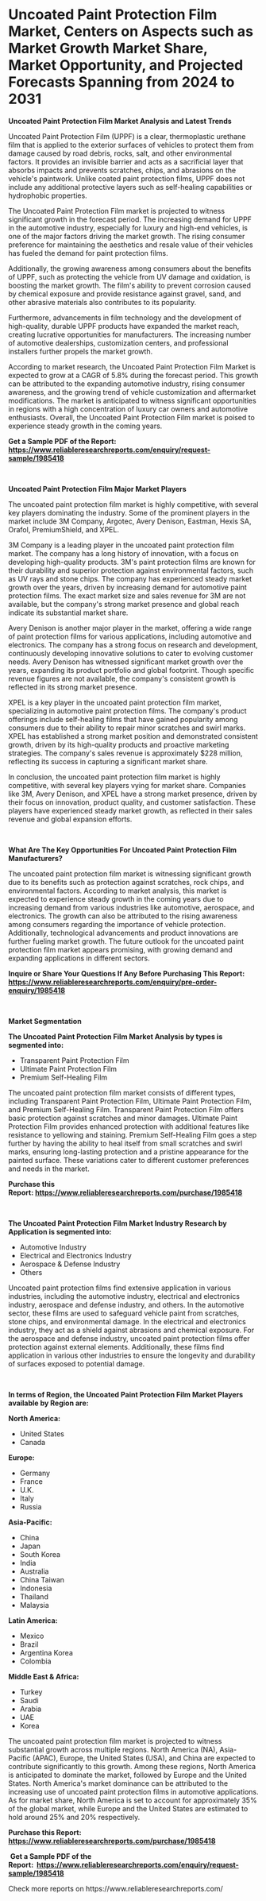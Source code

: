 <p><h1>Uncoated Paint Protection Film Market, Centers on Aspects such as Market Growth Market Share, Market Opportunity, and Projected Forecasts Spanning from 2024 to 2031</h1></p><p><strong>Uncoated Paint Protection Film Market Analysis and Latest Trends</strong></p>
<p><p>Uncoated Paint Protection Film (UPPF) is a clear, thermoplastic urethane film that is applied to the exterior surfaces of vehicles to protect them from damage caused by road debris, rocks, salt, and other environmental factors. It provides an invisible barrier and acts as a sacrificial layer that absorbs impacts and prevents scratches, chips, and abrasions on the vehicle's paintwork. Unlike coated paint protection films, UPPF does not include any additional protective layers such as self-healing capabilities or hydrophobic properties.</p><p>The Uncoated Paint Protection Film market is projected to witness significant growth in the forecast period. The increasing demand for UPPF in the automotive industry, especially for luxury and high-end vehicles, is one of the major factors driving the market growth. The rising consumer preference for maintaining the aesthetics and resale value of their vehicles has fueled the demand for paint protection films.</p><p>Additionally, the growing awareness among consumers about the benefits of UPPF, such as protecting the vehicle from UV damage and oxidation, is boosting the market growth. The film's ability to prevent corrosion caused by chemical exposure and provide resistance against gravel, sand, and other abrasive materials also contributes to its popularity.</p><p>Furthermore, advancements in film technology and the development of high-quality, durable UPPF products have expanded the market reach, creating lucrative opportunities for manufacturers. The increasing number of automotive dealerships, customization centers, and professional installers further propels the market growth.</p><p>According to market research, the Uncoated Paint Protection Film Market is expected to grow at a CAGR of 5.8% during the forecast period. This growth can be attributed to the expanding automotive industry, rising consumer awareness, and the growing trend of vehicle customization and aftermarket modifications. The market is anticipated to witness significant opportunities in regions with a high concentration of luxury car owners and automotive enthusiasts. Overall, the Uncoated Paint Protection Film market is poised to experience steady growth in the coming years.</p></p>
<p><strong>Get a Sample PDF of the Report:&nbsp; <a href="https://www.reliableresearchreports.com/enquiry/request-sample/1985418">https://www.reliableresearchreports.com/enquiry/request-sample/1985418</a></strong></p>
<p>&nbsp;</p>
<p><strong>Uncoated Paint Protection Film Major Market Players</strong></p>
<p><p>The uncoated paint protection film market is highly competitive, with several key players dominating the industry. Some of the prominent players in the market include 3M Company, Argotec, Avery Denison, Eastman, Hexis SA, Orafol, PremiumShield, and XPEL.</p><p>3M Company is a leading player in the uncoated paint protection film market. The company has a long history of innovation, with a focus on developing high-quality products. 3M's paint protection films are known for their durability and superior protection against environmental factors, such as UV rays and stone chips. The company has experienced steady market growth over the years, driven by increasing demand for automotive paint protection films. The exact market size and sales revenue for 3M are not available, but the company's strong market presence and global reach indicate its substantial market share.</p><p>Avery Denison is another major player in the market, offering a wide range of paint protection films for various applications, including automotive and electronics. The company has a strong focus on research and development, continuously developing innovative solutions to cater to evolving customer needs. Avery Denison has witnessed significant market growth over the years, expanding its product portfolio and global footprint. Though specific revenue figures are not available, the company's consistent growth is reflected in its strong market presence.</p><p>XPEL is a key player in the uncoated paint protection film market, specializing in automotive paint protection films. The company's product offerings include self-healing films that have gained popularity among consumers due to their ability to repair minor scratches and swirl marks. XPEL has established a strong market position and demonstrated consistent growth, driven by its high-quality products and proactive marketing strategies. The company's sales revenue is approximately $228 million, reflecting its success in capturing a significant market share.</p><p>In conclusion, the uncoated paint protection film market is highly competitive, with several key players vying for market share. Companies like 3M, Avery Denison, and XPEL have a strong market presence, driven by their focus on innovation, product quality, and customer satisfaction. These players have experienced steady market growth, as reflected in their sales revenue and global expansion efforts.</p></p>
<p>&nbsp;</p>
<p><strong>What Are The Key Opportunities For Uncoated Paint Protection Film Manufacturers?</strong></p>
<p><p>The uncoated paint protection film market is witnessing significant growth due to its benefits such as protection against scratches, rock chips, and environmental factors. According to market analysis, this market is expected to experience steady growth in the coming years due to increasing demand from various industries like automotive, aerospace, and electronics. The growth can also be attributed to the rising awareness among consumers regarding the importance of vehicle protection. Additionally, technological advancements and product innovations are further fueling market growth. The future outlook for the uncoated paint protection film market appears promising, with growing demand and expanding applications in different sectors.</p></p>
<p><strong>Inquire or Share Your Questions If Any Before Purchasing This Report: <a href="https://www.reliableresearchreports.com/enquiry/pre-order-enquiry/1985418">https://www.reliableresearchreports.com/enquiry/pre-order-enquiry/1985418</a></strong></p>
<p>&nbsp;</p>
<p><strong>Market Segmentation</strong></p>
<p><strong>The Uncoated Paint Protection Film Market Analysis by types is segmented into:</strong></p>
<p><ul><li>Transparent Paint Protection Film</li><li>Ultimate Paint Protection Film</li><li>Premium Self-Healing Film</li></ul></p>
<p><p>The uncoated paint protection film market consists of different types, including Transparent Paint Protection Film, Ultimate Paint Protection Film, and Premium Self-Healing Film. Transparent Paint Protection Film offers basic protection against scratches and minor damages. Ultimate Paint Protection Film provides enhanced protection with additional features like resistance to yellowing and staining. Premium Self-Healing Film goes a step further by having the ability to heal itself from small scratches and swirl marks, ensuring long-lasting protection and a pristine appearance for the painted surface. These variations cater to different customer preferences and needs in the market.</p></p>
<p><strong>Purchase this Report:&nbsp;<a href="https://www.reliableresearchreports.com/purchase/1985418">https://www.reliableresearchreports.com/purchase/1985418</a></strong></p>
<p>&nbsp;</p>
<p><strong>The Uncoated Paint Protection Film Market Industry Research by Application is segmented into:</strong></p>
<p><ul><li>Automotive Industry</li><li>Electrical and Electronics Industry</li><li>Aerospace & Defense Industry</li><li>Others</li></ul></p>
<p><p>Uncoated paint protection films find extensive application in various industries, including the automotive industry, electrical and electronics industry, aerospace and defense industry, and others. In the automotive sector, these films are used to safeguard vehicle paint from scratches, stone chips, and environmental damage. In the electrical and electronics industry, they act as a shield against abrasions and chemical exposure. For the aerospace and defense industry, uncoated paint protection films offer protection against external elements. Additionally, these films find application in various other industries to ensure the longevity and durability of surfaces exposed to potential damage.</p></p>
<p>&nbsp;</p>
<p><strong>In terms of Region, the Uncoated Paint Protection Film Market Players available by Region are:</strong></p>
<p>
    <p> <strong> North America: </strong>
        <ul>
            <li>United States</li>
            <li>Canada</li>
        </ul>
        </p> 
    <p> <strong> Europe: </strong>
        <ul>
            <li>Germany</li>
            <li>France</li>
            <li>U.K.</li>
            <li>Italy</li>
            <li>Russia</li>
        </ul>
        </p> 
    <p> <strong> Asia-Pacific: </strong>
        <ul>
            <li>China</li>
            <li>Japan</li>
            <li>South Korea</li>
            <li>India</li>
            <li>Australia</li>
            <li>China Taiwan</li>
            <li>Indonesia</li>
            <li>Thailand</li>
            <li>Malaysia</li>
        </ul>
        </p> 
    <p> <strong> Latin America: </strong>
        <ul>
            <li>Mexico</li>
            <li>Brazil</li>
            <li>Argentina Korea</li>
            <li>Colombia</li>
        </ul>
        </p> 
    <p> <strong> Middle East & Africa: </strong>
        <ul>
            <li>Turkey</li>
            <li>Saudi</li>
            <li>Arabia</li>
            <li>UAE</li>
            <li>Korea</li>
        </ul>
    </p>
    </p>
<p><p>The uncoated paint protection film market is projected to witness substantial growth across multiple regions. North America (NA), Asia-Pacific (APAC), Europe, the United States (USA), and China are expected to contribute significantly to this growth. Among these regions, North America is anticipated to dominate the market, followed by Europe and the United States. North America's market dominance can be attributed to the increasing use of uncoated paint protection films in automotive applications. As for market share, North America is set to account for approximately 35% of the global market, while Europe and the United States are estimated to hold around 25% and 20% respectively.</p></p>
<p><strong>Purchase this Report: <a href="https://www.reliableresearchreports.com/purchase/1985418">https://www.reliableresearchreports.com/purchase/1985418</a></strong></p>
<p>&nbsp;<strong>Get a Sample PDF of the Report:&nbsp;&nbsp;<a href="https://www.reliableresearchreports.com/enquiry/request-sample/1985418">https://www.reliableresearchreports.com/enquiry/request-sample/1985418</a></strong></p>
<p><strong></strong></p>
<p>Check more reports on https://www.reliableresearchreports.com/</p>